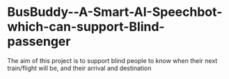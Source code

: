 # BusBuddy--A-Smart-AI-Speechbot-which-can-support-Blind-passenger
The aim of this project is to support blind people to know when their next train/flight will be, and their arrival and destination
